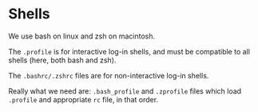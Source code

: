 # Shells

We use bash on linux and zsh on macintosh.

The `.profile` is for interactive log-in shells, and must be compatible to all shells (here, both bash and zsh).

The `.bashrc/.zshrc` files are for non-interactive log-in shells.

Really what we need are: `.bash_profile` and `.zprofile` files which load `.profile` and appropriate `rc` file, in that order.